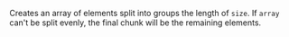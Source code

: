 Creates an array of elements split into groups the length of <code>size</code>. If <code>array</code> can't be split evenly, the final chunk will be the remaining elements.
